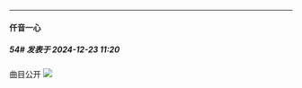 ﻿
*****

####  仟音一心  
##### 54#       发表于 2024-12-23 11:20

曲目公开
<img src="https://p.sda1.dev/20/7d892e7f1b4fe57c3e7aa175ed0c923e/image.jpg" referrerpolicy="no-referrer">

